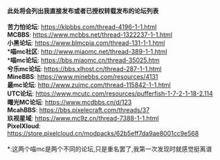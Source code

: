 **此处将会列出我直接发布或者已授权转载发布的论坛列表**  
<br>
**苦力怕论坛**: https://klpbbs.com/thread-4196-1-1.html  
**MCBBS**: https://www.mcbbs.net/thread-1322237-1-1.html  
**小黑论坛**: https://www.blmcpia.com/thread-131-1-1.html  
\***喵mc社区**: http://www.miaomc.net/thread-389-1-1.html  
\***喵mc论坛**: https://bbs.miaomc.cn/thread-35025.htm  
**兮乐mc论坛**: https://bbs.xlhost.cn/thread-287-1-1.html  
**MineBBS**: https://www.minebbs.com/resources/4131  
**最mc论坛**: http://www.zuimc.com/thread-115842-1-1.html  
**UTC论坛**: https://www.mcutc.com/resources/pufferfish-1-7-2-1-18-2.114  
**曙光MC论坛**: https://www.mcdbbs.cn/d/123  
**McahBBS**: https://bbs.pixelecraft.com/threads/37  
**玖视星域**: https://www.mc9z.cn/thread-7388-1-1.html  
**PixelXloud**: https://store.pixelcloud.cn/modpacks/62b5eff7da9ae8001cc9e568  
<br>
\*:这两个喵mc是两个不同的论坛,只是重名罢了,我第一次发现时就感觉挺离谱
